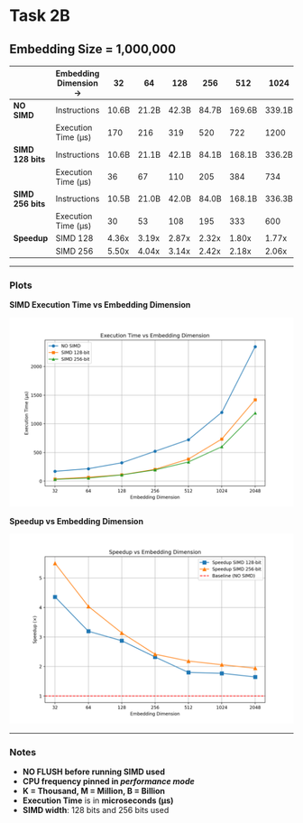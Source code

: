 # Task 2B

## Embedding Size = 1,000,000
|                    | Embedding Dimension → | 32     | 64     | 128    | 256    | 512    | 1024   | 2048   |
|--------------------|------------------------|--------|--------|--------|--------|--------|--------|--------|
| **NO SIMD**        | Instructions           | 10.6B  | 21.2B  | 42.3B  | 84.7B  | 169.6B | 339.1B | 678.2B |
|                    | Execution Time (µs)         | 170    | 216    | 319    | 520    | 722    | 1200   | 2346   |
| **SIMD 128 bits**  | Instructions           | 10.6B  | 21.1B  | 42.1B  | 84.1B  | 168.1B | 336.2B | 672.5B |
|                    | Execution Time (µs)         | 36     | 67     | 110    | 205    | 384    | 734    | 1420   |
| **SIMD 256 bits**  | Instructions           | 10.5B  | 21.0B  | 42.0B  | 84.0B  | 168.1B | 336.3B | 672.5B |
|                    | Execution Time (µs)         | 30     | 53     | 108    | 195    | 333    | 600    | 1189   |
| **Speedup**        | SIMD 128               | 4.36x  | 3.19x  | 2.87x  | 2.32x  | 1.80x  | 1.77x  | 1.65x  |
|                    | SIMD 256               | 5.50x  | 4.04x  | 3.14x  | 2.42x  | 2.18x  | 2.06x  | 1.94x  |



---

### Plots

**SIMD Execution Time vs Embedding Dimension**

![SIMD Execution Time vs Dim](Plots/SIMD-ET-VS-DIM.png)

**Speedup vs Embedding Dimension**

![Speedup vs Dim](Plots/SIMD-SPEEDUP-VS-DIM.png)

---

### Notes
- **NO FLUSH before running SIMD used**  
- **CPU frequency pinned in *performance mode***  
- **K = Thousand, M = Million, B = Billion**  
- **Execution Time** is in **microseconds (µs)**  
- **SIMD width**: 128 bits and 256 bits used  